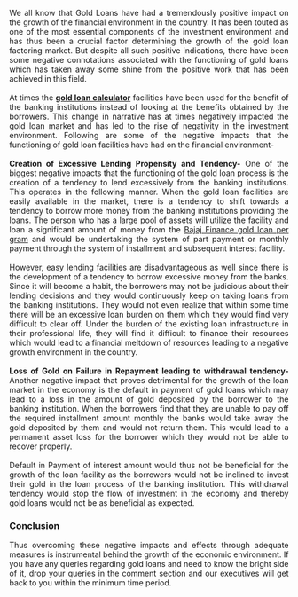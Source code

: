 <p align="justify">We all know that Gold Loans have had a tremendously positive impact on the growth of the financial environment in the country. It has been touted as one of the most essential components of the investment environment and has thus been a crucial factor determining the growth of the gold loan factoring market. But despite all such positive indications, there have been some negative connotations associated with the functioning of gold loans which has taken away some shine from the positive work that has been achieved in this field. <br><br>
At times the <b><a href="https://www.dialabank.com/gold-loan/gold-loan-calculator/">gold loan calculator</b></a> facilities have been used for the benefit of the banking institutions instead of looking at the benefits obtained by the borrowers. This change in narrative has at times negatively impacted the gold loan market and has led to the rise of negativity in the investment environment. Following are some of the negative impacts that the functioning of gold loan facilities have had on the financial environment-<br><br>
<b>Creation of Excessive Lending Propensity and Tendency-</b> One of the biggest negative impacts that the functioning of the gold loan process is the creation of a tendency to lend excessively from the banking institutions. This operates in the following manner. When the gold loan facilities are easily available in the market, there is a tendency to shift towards a tendency to borrow more money from the banking institutions providing the loans. The person who has a large pool of assets will utilize the facility and loan a significant amount of money from the <a href="https://www.dialabank.com/gold-loan/bajaj-finance-gold-loan/">Bajaj Finance gold loan per gram</a> and would be undertaking the system of part payment or monthly payment through the system of installment and subsequent interest facility. <br><br>
However, easy lending facilities are disadvantageous as well since there is the development of a tendency to borrow excessive money from the banks. Since it will become a habit, the borrowers may not be judicious about their lending decisions and they would continuously keep on taking loans from the banking institutions. They would not even realize that within some time there will be an excessive loan burden on them which they would find very difficult to clear off. Under the burden of the existing loan infrastructure in their professional life, they will find it difficult to finance their resources which would lead to a financial meltdown of resources leading to a negative growth environment in the country. <br><br>
<b>Loss of Gold on Failure in Repayment leading to withdrawal tendency-</b> Another negative impact that proves detrimental for the growth of the loan market in the economy is the default in payment of gold loans which may lead to a loss in the amount of gold deposited by the borrower to the banking institution. When the borrowers find that they are unable to pay off the required installment amount monthly the banks would take away the gold deposited by them and would not return them. This would lead to a permanent asset loss for the borrower which they would not be able to recover properly. <br><br>
Default in Payment of interest amount would thus not be beneficial for the growth of the loan facility as the borrowers would not be inclined to invest their gold in the loan process of the banking institution. This withdrawal tendency would stop the flow of investment in the economy and thereby gold loans would not be as beneficial as expected.<br>
  <b><h3>Conclusion</h3></b>
<p align="justify">Thus overcoming these negative impacts and effects through adequate measures is instrumental behind the growth of the economic environment. If you have any queries regarding gold loans and need to know the bright side of it, drop your queries in the comment section and our executives will get back to you within the minimum time period.
